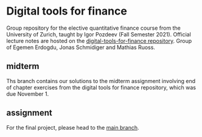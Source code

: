# Digital tools for finance

Group repository for the elective quantitative finance course from the University of Zurich, taught by Igor Pozdeev (Fall Semester 2021). Official lecture notes are hosted on the [digital-tools-for-finance repository](https://github.com/ipozdeev/digital-tools-for-finance). Group of Egemen Erdogdu, Jonas Schmidiger and Mathias Ruoss.



## midterm
Ths branch contains our solutions to the midterm assignment involving end of chapter exercises from the digital tools for finance repository, which was due November 1.

## assignment

For the final project, please head to the [main branch](https://github.com/maruoss/dtff-project/tree/main).

